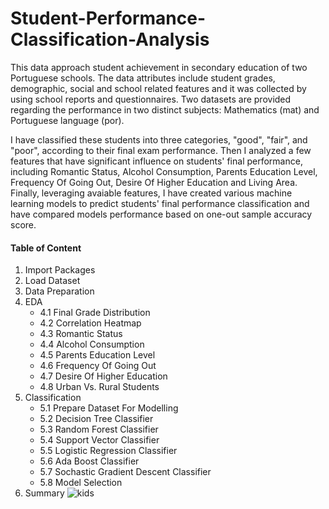 # Student-Performance-Classification-Analysis
This data approach student achievement in secondary education of two Portuguese schools. The data attributes include student grades, demographic, social and school related features and it was collected by using school reports and questionnaires. Two datasets are provided regarding the performance in two distinct subjects: Mathematics (mat) and Portuguese language (por). 

I have classified these students into three categories, "good", "fair", and "poor", according to their final exam performance. Then I analyzed a few features that have significant influence on students' final performance, including Romantic Status, Alcohol Consumption, Parents Education Level, Frequency Of Going Out, Desire Of Higher Education and Living Area. Finally, leveraging avaiable features, I have created various machine learning models to predict students' final performance classification and have compared models performance based on one-out sample accuracy score.

#### Table of Content
1. Import Packages
2. Load Dataset
3. Data Preparation
4. EDA
     - 4.1 Final Grade Distribution
     - 4.2 Correlation Heatmap
     - 4.3 Romantic Status
     - 4.4 Alcohol Consumption
     - 4.5 Parents Education Level
     - 4.6 Frequency Of Going Out
     - 4.7 Desire Of Higher Education
     - 4.8 Urban Vs. Rural Students
5. Classification
     - 5.1 Prepare Dataset For Modelling
     - 5.2 Decision Tree Classifier
     - 5.3 Random Forest Classifier
     - 5.4 Support Vector Classifier
     - 5.5 Logistic Regression Classifier
     - 5.6 Ada Boost Classifier
     - 5.7 Sochastic Gradient Descent Classifier
     - 5.8 Model Selection
6. Summary
![kids](https://user-images.githubusercontent.com/32555702/37250835-ffa33bcc-24b9-11e8-8b0f-f5275640cd27.png)
